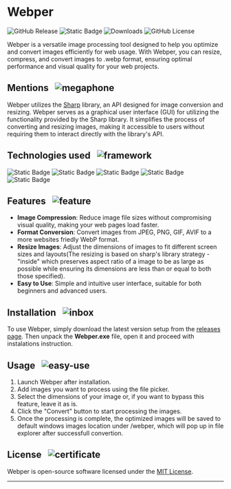 # Webper
![GitHub Release](https://img.shields.io/github/v/release/SliskiPlumek/webper)
![Static Badge](https://img.shields.io/badge/platform-windows-blue)
![Downloads](https://img.shields.io/github/downloads/SliskiPlumek/webper/total)
![GitHub License](https://img.shields.io/github/license/SliskiPlumek/webper)

Webper is a versatile image processing tool designed to help you optimize and convert images efficiently for web usage. With Webper, you can resize, compress, and convert images to .webp format, ensuring optimal performance and visual quality for your web projects.

## Mentions &nbsp; ![megaphone](https://github.com/SliskiPlumek/webper/assets/96886950/8d4641bf-b59c-442e-937e-2ce800399610)

Webper utilizes the [Sharp](https://www.npmjs.com/package/sharp) library, an API designed for image conversion and resizing. Webper serves as a graphical user interface (GUI) for utilizing the functionality provided by the Sharp library. 
It simplifies the process of converting and resizing images, making it accessible to users without requiring them to interact directly with the library's API.

## Technologies used &nbsp; ![framework](https://github.com/SliskiPlumek/webper/assets/96886950/bfea6acb-1abd-45b1-adc3-9dcdff30a294)

![Static Badge](https://img.shields.io/badge/Electron-9feaf9?style=for-the-badge&logo=electron&logoColor=9feaf9&labelColor=black&link=https%3A%2F%2Fwww.electronjs.org)
![Static Badge](https://img.shields.io/badge/JavaScript-f7df1e?style=for-the-badge&logo=javascript&labelColor=black&link=https%3A%2F%2Fdeveloper.mozilla.org%2Fen-US%2Fdocs%2FWeb%2FJavaScript)
![Static Badge](https://img.shields.io/badge/npm-cc0000?style=for-the-badge&logo=npm&labelColor=black&link=https%3A%2F%2Fwww.npmjs.com)
![Static Badge](https://img.shields.io/badge/Node.js-539e43?style=for-the-badge&logo=node.js&labelColor=black&link=https%3A%2F%2Fnodejs.org%2Fen)
![Static Badge](https://img.shields.io/badge/sharp-99cc00?style=for-the-badge&logo=sharp&labelColor=black&link=https%3A%2F%2Fsharp.pixelplumbing.com)

## Features &nbsp; ![feature](https://github.com/SliskiPlumek/webper/assets/96886950/bb05f6bd-e5a3-47d0-9eda-3a03872cee7d)


- **Image Compression**: Reduce image file sizes without compromising visual quality, making your web pages load faster.
- **Format Conversion**: Convert images from JPEG, PNG, GIF, AVIF to a more websites friedly WebP format.
- **Resize Images**: Adjust the dimensions of images to fit different screen sizes and layouts(The resizing is based on sharp's library strategy - "inside" which preserves aspect ratio of a image to be as large as possible while ensuring its dimensions are less than or equal to both those specified).
- **Easy to Use**: Simple and intuitive user interface, suitable for both beginners and advanced users.

## Installation &nbsp; ![inbox](https://github.com/SliskiPlumek/webper/assets/96886950/59909e68-c362-4cc2-b867-ea47efa6049a)

To use Webper, simply download the latest version setup from the [releases page](https://github.com/SliskiPlumek/webper/releases).
Then unpack the **Webper.exe** file, open it and proceed with instalations instruction.

## Usage &nbsp; ![easy-use](https://github.com/SliskiPlumek/webper/assets/96886950/3b746e38-06e8-4f68-8ad2-63e08a0b4135)

1. Launch Webper after installation.
2. Add images you want to process using the file picker.
3. Select the dimensions of your image or, if you want to bypass this feature, leave it as is.
4. Click the "Convert" button to start processing the images.
5. Once the processing is complete, the optimized images will be saved to default windows images location under /webper, which will pop up in file explorer after successfull convertion.

## License &nbsp; ![certificate](https://github.com/SliskiPlumek/webper/assets/96886950/d8fe00e2-8d9f-49cf-ae5a-8efd9ce8028c)


Webper is open-source software licensed under the [MIT License](LICENSE).
****
